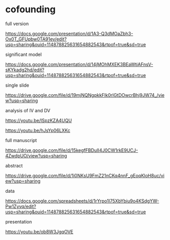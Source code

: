 # cofounding
full version

https://docs.google.com/presentation/d/1A3-Q3dMOaZbh3-Ox0T_GFUpbw0TA91ev/edit?usp=sharing&ouid=114878825631654882543&rtpof=true&sd=true

significant model

https://docs.google.com/presentation/d/14jMOhMXEK3BEaWtiAFnsV-sKYkadg2hd/edit?usp=sharing&ouid=114878825631654882543&rtpof=true&sd=true

single slide

https://drive.google.com/file/d/19mjNQNgpkkFlk0rlGtDOwcrBhj9JW74_/view?usp=sharing

analysis of IV and DV

https://youtu.be/lSpzKZA4UQU

https://youtu.be/hJsYp06LXKc

full manuscript

https://drive.google.com/file/d/15kegfFBDuII4J0CW1rkE9UCJ-4ZwdpUO/view?usp=sharing

abstract

https://drive.google.com/file/d/1i0NKsU9FmZ21nCKq4nnF_gEoqKloH8uc/view?usp=sharing

data

https://docs.google.com/spreadsheets/d/1rYrpo1I75XbYbiu9o4KSdgYW-Pw1Zyvq/edit?usp=sharing&ouid=114878825631654882543&rtpof=true&sd=true

presentation

https://youtu.be/ob8W3JgqOVE
